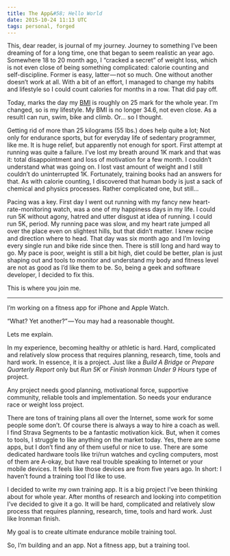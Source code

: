 ```yaml
---
title: The App&#58; Hello World
date: 2015-10-24 11:13 UTC
tags: personal, forged
---
```


This, dear reader, is journal of my journey. Journey to something I’ve been dreaming of for a long time, one that began to seem realistic an year ago.
Somewhere 18 to 20 month ago, I “cracked a secret” of weight loss, which is not even close of being something complicated: calorie counting and self-discipline. Former is easy, latter — not so much. One without another doesn’t work at all. With a bit of an effort, I managed to change my habits and lifestyle so I could count calories for months in a row. That did pay off.

Today, marks the day my [BMI][bmi] is roughly on 25 mark for the whole year. I’m changed, so is my lifestyle. My BMI is no longer 34.6, not even close. As a result I can run, swim, bike and climb. Or… so I thought.

Getting rid of more than 25 kilograms (55 lbs.) does help quite a lot; Not only for endurance sports, but for everyday life of sedentary programmer, like me. It is huge relief, but apparently not enough for sport. First attempt at running was quite a failure. I’ve lost my breath around 1K mark and that was it: total disappointment and loss of motivation for a few month. I couldn’t understand what was going on. I lost vast amount of weight and I still couldn’t do uninterrupted 1K. Fortunately, training books had an answers for that. As with calorie counting, I discovered that human body is just a sack of chemical and physics processes. Rather complicated one, but still…

Pacing was a key. First day I went out running with my fancy new heart-rate-monitoring watch, was a one of my happiness days in my life. I could run 5K without agony, hatred and utter disgust at idea of running. I could run 5K, period. My running pace was slow, and my heart rate jumped all over the place even on slightest hills, but that didn’t matter. I knew recipe and direction where to head. That day was six month ago and I’m loving every single run and bike ride since then.
There is still long and hard way to go. My pace is poor, weight is still a bit high, diet could be better, plan is just shaping out and tools to monitor and understand my body and fitness level are not as good as I’d like them to be. So, being a geek and software developer, I decided to fix this.

This is where you join me.

***

I’m working on a fitness app for iPhone and Apple Watch.

“What? Yet another?” — You may had a reasonable thought.

Lets me explain.

In my experience, becoming healthy or athletic is hard. Hard, complicated and relatively slow process that requires planning, research, time, tools and hard work. In essence, it is a project. Just like a _Build A Bridge_ or _Prepare Quarterly Report_ only but _Run 5K_ or _Finish Ironman Under 9 Hours_ type of project.

Any project needs good planning, motivational force, supportive community, reliable tools and implementation. So needs your endurance race or weight loss project.

There are tons of training plans all over the Internet, some work for some people some don’t. Of course there is always a way to hire a coach as well. I find Strava Segments to be a fantastic motivation kick. But, when it comes to tools, I struggle to like anything on the market today. Yes, there are some apps, but I don’t find any of them useful or nice to use. There are some dedicated hardware tools like tri/run watches and cycling computers, most of them are A-okay, but have real trouble speaking to Internet or your mobile devices. It feels like those devices are from five years ago. In short: I haven’t found a training tool I’d like to use.

I decided to write my own training app. It is a big project I’ve been thinking about for whole year. After months of research and looking into competition I’ve decided to give it a go. It will be hard, complicated and relatively slow process that requires planning, research, time, tools and hard work. Just like Ironman finish.

My goal is to create ultimate endurance mobile training tool.

So, I’m building and an app. Not a fitness app, but a training tool.

[bmi]:https://en.wikipedia.org/wiki/Body_mass_index